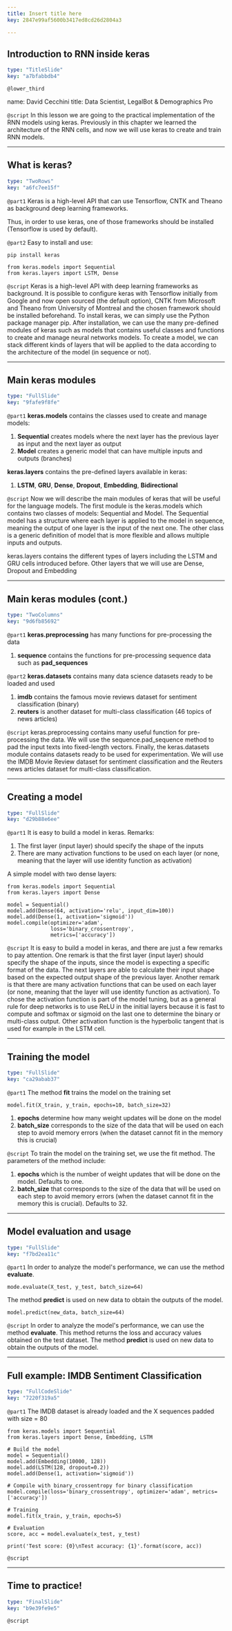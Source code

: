 ```yaml
---
title: Insert title here
key: 2847e99af5600b3417ed8cd26d2804a3

---
```

## Introduction to RNN inside keras

```yaml
type: "TitleSlide"
key: "a7bfabbdb4"
```

`@lower_third`

name: David Cecchini
title: Data Scientist, LegalBot & Demographics Pro


`@script`
In this lesson we are going to the practical implementation of the RNN models using keras.
Previously in this chapter we learned the architecture of the RNN cells, and now we will use keras to create and train RNN models.


---
## What is keras?

```yaml
type: "TwoRows"
key: "a6fc7ee15f"
```

`@part1`
Keras is a high-level API that can use Tensorflow, CNTK and Theano as background deep learning frameworks. 

Thus, in order to use keras, one of those frameworks should be installed (Tensorflow is used by default).


`@part2`
Easy to install and use: 

```
pip install keras
```

```
from keras.models import Sequential
from keras.layers import LSTM, Dense
```


`@script`
Keras is a high-level API with deep learning frameworks as background. It is possible to configure keras with Tensorflow initially from Google  and now open sourced (the default option), CNTK from Microsoft and Theano from University of Montreal and the chosen framework should be installed beforehand.
To install keras, we can simply use the Python package manager pip.
After installation, we can use the many pre-defined modules of keras such as models that contains useful classes and functions to create and manage neural networks models.
To create a model, we can stack different kinds of layers that will be applied to the data according to the architecture of the model (in sequence or not).


---
## Main keras modules

```yaml
type: "FullSlide"
key: "9fafe9f8fe"
```

`@part1`
**keras.models** contains the classes used to create and manage models: 
1. **Sequential** creates models where the next layer has the previous layer as input and the next layer as output
2. **Model** creates a generic model that can have multiple inputs and outputs (branches)

**keras.layers** contains the pre-defined layers available in keras:
1. **LSTM**, **GRU**, **Dense**, **Dropout**, **Embedding**, **Bidirectional**


`@script`
Now we will describe the main modules of keras that will be useful for the language models.
The first module is the keras.models which contains two classes of models: Sequential and Model. The Sequential model has a structure where each layer is applied to the model in sequence, meaning the output of one layer is the input of the next one.
The other class is a generic definition of model that is more flexible and allows multiple inputs and outputs.

keras.layers contains the different types of layers including the LSTM and GRU cells introduced before. Other layers that we will use are Dense, Dropout and Embedding


---
## Main keras modules (cont.)

```yaml
type: "TwoColumns"
key: "9d6fb85692"
```

`@part1`
**keras.preprocessing** has many functions for pre-processing the data

1. **sequence** contains the functions for pre-processing sequence data such as **pad_sequences**


`@part2`
**keras.datasets** contains many data science datasets ready to be loaded and used

1. **imdb** contains the famous movie reviews dataset for sentiment classification (binary)
2. **reuters** is another dataset for multi-class classification (46 topics of news articles)


`@script`
keras.preprocessing contains many useful function for pre-processing the data. We will use the sequence.pad_sequence method to pad the input texts into fixed-length vectors.
Finally, the keras.datasets module contains datasets ready to be used for experimentation. We will use the IMDB Movie Review dataset for sentiment classification and the Reuters news articles dataset for multi-class classification.


---
## Creating a model

```yaml
type: "FullSlide"
key: "d29b88e6ee"
```

`@part1`
It is easy to build a model in keras. Remarks:

1. The first layer (input layer) should specify the shape of the inputs
2. There are many activation functions to be used on each layer (or none, meaning that the layer will use identity function as activation)

A simple model with two dense layers:

```
from keras.models import Sequential
from keras.layers import Dense

model = Sequential()
model.add(Dense(64, activation='relu', input_dim=100))
model.add(Dense(1, activation='sigmoid'))
model.compile(optimizer='adam',
              loss='binary_crossentropy',
              metrics=['accuracy'])

```


`@script`
It is easy to build a model in keras, and there are just a few remarks to pay attention.
One remark is that the first layer (input layer) should specify the shape of the inputs, since the model is expecting a specific format of the data. The next layers are able to calculate their input shape based on the expected output shape of the previous layer.
Another remark is that there are many activation functions that can be used on each layer (or none, meaning that the layer will use identity function as activation). To chose the activation function is part of the model tuning, but as a general rule for deep networks is to use ReLU in the initial layers because it is fast to compute and softmax or sigmoid on the last one to determine the binary or multi-class output. Other activation function is the hyperbolic tangent that is used for example in the LSTM cell.


---
## Training the model

```yaml
type: "FullSlide"
key: "ca29abab37"
```

`@part1`
The method **fit** trains the model on the training set

```
model.fit(X_train, y_train, epochs=10, batch_size=32)
```

1. **epochs** determine how many weight updates will be done on the model
2. **batch_size** corresponds to the size of the data that will be used on each step to avoid memory errors (when the dataset cannot fit in the memory this is crucial)


`@script`
To train the model on the training set, we use the fit method. The parameters of the method include:
1. **epochs** which is the number of weight updates that will be done on the model. Defaults to one.
2. **batch_size** that corresponds to the size of the data that will be used on each step to avoid memory errors (when the dataset cannot fit in the memory this is crucial). Defaults to 32.


---
## Model evaluation and usage

```yaml
type: "FullSlide"
key: "f7bd2ea11c"
```

`@part1`
In order to analyze the model's performance, we can use the method **evaluate**.

```
mode.evaluate(X_test, y_test, batch_size=64)
```

The method **predict** is used on new data to obtain the outputs of the model.

```
model.predict(new_data, batch_size=64)
```


`@script`
In order to analyze the model's performance, we can use the method **evaluate**. This method returns the loss and accuracy values obtained on the test dataset.
The method **predict** is used on new data to obtain the outputs of the model.


---
## Full example: IMDB Sentiment Classification

```yaml
type: "FullCodeSlide"
key: "7220f319a5"
```

`@part1`
The IMDB dataset is already loaded and the X sequences padded with size = 80

```
from keras.models import Sequential
from keras.layers import Dense, Embedding, LSTM

# Build the model
model = Sequential()
model.add(Embedding(10000, 128))
model.add(LSTM(128, dropout=0.2))
model.add(Dense(1, activation='sigmoid'))

# Compile with binary_crossentropy for binary classification
model.compile(loss='binary_crossentropy', optimizer='adam', metrics=['accuracy'])

# Training
model.fit(x_train, y_train, epochs=5)

# Evaluation
score, acc = model.evaluate(x_test, y_test)

print('Test score: {0}\nTest accuracy: {1}'.format(score, acc))

```


`@script`



---
## Time to practice!

```yaml
type: "FinalSlide"
key: "b9e39fe9e5"
```

`@script`


